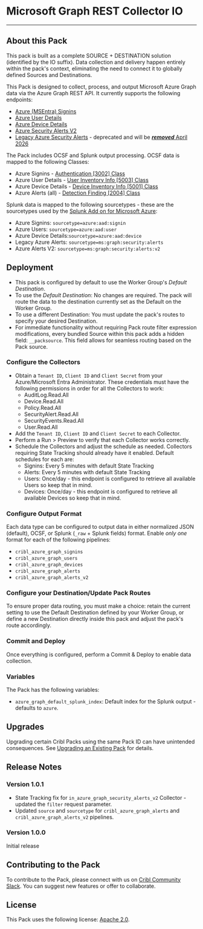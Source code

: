 # Microsoft Graph REST Collector IO
----
## About this Pack
This pack is built as a complete SOURCE + DESTINATION solution (identified by the IO suffix). Data collection and delivery happen entirely within the pack's context, eliminating the need to connect it to globally defined Sources and Destinations. 

This Pack is designed to collect, process, and output Microsoft Azure Graph data via the Azure Graph REST API. It currently supports the following endpoints:
* [Azure (MSEntra) Signins](https://learn.microsoft.com/en-us/graph/api/signin-list?view=graph-rest-1.0&tabs=http)
* [Azure User Details](https://learn.microsoft.com/en-us/graph/api/user-list?view=graph-rest-1.0&tabs=http)
* [Azure Device Details]()
* [Azure Security Alerts V2](https://learn.microsoft.com/en-us/graph/api/security-list-alerts_v2?view=graph-rest-1.0&tabs=http)
* [Legacy Azure Security Alerts](https://learn.microsoft.com/en-us/graph/api/alert-get?view=graph-rest-1.0&tabs=http) - deprecated and will be [***removed*** April 2026](https://learn.microsoft.com/en-us/graph/api/resources/security-api-overview?view=graph-rest-1.0&viewFallbackFrom=graph-rest-v1.0&preserve-view=true#alerts)

The Pack includes OCSF and Splunk output processing. OCSF data is mapped to the following Classes:
* Azure Signins - [Authentication [3002] Class](https://schema.ocsf.io/1.4.0/classes/authentication)
* Azure User Details - [User Inventory Info [5003] Class](https://schema.ocsf.io/1.4.0/classes/user_inventory)
* Azure Device Details - [Device Inventory Info [5001] Class](https://schema.ocsf.io/1.4.0/classes/inventory_info)
* Azure Alerts (all) - [Detection Finding [2004] Class](https://schema.ocsf.io/1.4.0/classes/detection_finding)

Splunk data is mapped to the following sourcetypes - these are the sourcetypes used by the [Splunk Add on for Microsoft Azure](https://splunkbase.splunk.com/app/3757):
* Azure Signins: `sourcetype=azure:aad:signin`
* Azure Users: `sourcetype=azure:aad:user`
* Azure Device Details:`sourcetype=azure:aad:device`
* Legacy Azure Alerts: `sourcetype=ms:graph:security:alerts`
* Azure Alerts V2: `sourcetype=ms:graph:security:alerts:v2`


## Deployment

* This pack is configured by default to use the Worker Group's *Default Destination*.
* To use the *Default Destination*: No changes are required. The pack will route the data to the destination currently set as the Default on the Worker Group.
* To use a different Destination: You must update the pack's routes to specify your desired Destination.
* For immediate functionality without requiring Pack route filter expression modifications, every bundled Source within this pack adds a hidden field: `__packsource`. This field allows for seamless routing based on the Pack source.

### Configure the Collectors
* Obtain a ```Tenant ID```, ```Client ID``` and ```Client Secret``` from your Azure/Microsoft Entra Administrator. These credentials must have the following permissions in order for all the Collectors to work:
  * AuditLog.Read.All
  * Device.Read.All
  * Policy.Read.All
  * SecurityAlert.Read.All
  * SecurityEvents.Read.All
  * User.Read.All
* Add the ```Tenant ID```, ```Client ID``` and ```Client Secret``` to each Collector.
* Perform a Run > Preview to verify that each Collector works correctly.
* Schedule the Collectors and adjust the schedule as needed. Collectors requiring State Tracking should already have it enabled. Default schedules for each are:
   *  Signins: Every 5 minutes with default State Tracking
   *  Alerts: Every 5 minutes with default State Tracking
   *  Users: Once/day - this endpoint is configured to retrieve all available Users so keep that in mind.
   *  Devices: Once/day - this endpoint is configured to retrieve all available Devices so keep that in mind.

### Configure Output Format

Each data type can be configured to output data in either normalized JSON (default), OCSF, or Splunk (`_raw` + Splunk fields) format. Enable *only one* format for each of the following pipelines:
* ```cribl_azure_graph_signins```
* ```cribl_azure_graph_users```
* ```cribl_azure_graph_devices```
* ```cribl_azure_graph_alerts```
* ```cribl_azure_graph_alerts_v2```

### Configure your Destination/Update Pack Routes
To ensure proper data routing, you must make a choice: retain the current setting to use the Default Destination defined by your Worker Group, or define a new Destination directly inside this pack and adjust the pack's route accordingly.

### Commit and Deploy
Once everything is configured, perform a Commit & Deploy to enable data collection.

### Variables

The Pack has the following variables:
* `azure_graph_default_splunk_index`: Default index for the Splunk output - defaults to `azure`.

## Upgrades

Upgrading certain Cribl Packs using the same Pack ID can have unintended consequences. See [Upgrading an Existing Pack](https://docs.cribl.io/stream/packs#upgrading) for details.

## Release Notes

### Version 1.0.1
- State Tracking fix for `in_azure_graph_security_alerts_v2` Collector - updated the `filter` request parameter. 
- Updated `source` and `sourcetype` for `cribl_azure_graph_alerts` and `cribl_azure_graph_alerts_v2` pipelines. 

### Version 1.0.0
Initial release

## Contributing to the Pack

To contribute to the Pack, please connect with us on [Cribl Community Slack](https://cribl-community.slack.com/). You can suggest new features or offer to collaborate.

## License
This Pack uses the following license: [Apache 2.0](https://github.com/criblio/appscope/blob/master/LICENSE).
